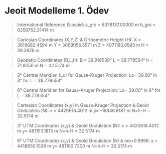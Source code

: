 # Jeoit Modelleme 1. Ödev


> International Reference Elipsoid:
 a_grs =  6378137.00000 m
 b_grs =  6356752.31414 m

 > Cartesian Coordinates (X,Y,Z) & Orthometric Height (H):
 X = 3818682.4594 m   Y = 3068056.5571 m   Z = 4071183.8593 m   H =  39.2876 m

 > Geodetic Coordinates (B,L,h):
 B =    39.919539°    L =    38.779554°    h =  71.8050 m       N =  32.5174 m

 > 3° Central Meridian (Lo) for Gauss-Kruger Projection:
 Lo=  39.00° in 3° for L =    38.779554°

 > 6° Central Meridian for Gauss-Kruger Projection:
 Lo=  39.00° in 6° for L =    38.779554°

 > Cartesian Coordinates (x,y) in Gauss-Kruger Projection & Geoid Ondulation (N):
 x = 4420618.4012 m   y=  -18846.8187 m   N=h-H =  32.5174 m

 > 3° UTM Coordinates (x,y) & Geoid Ondulation (N):
 x = 4420618.4012 m   y=  481153.1813 m   N=h-H =  32.5174 m

 > 6° UTM Coordinates (x,y) & Geoid Ondulation (N) & mo=0.9996:
 x = 4418850.1538 m   y=  481160.7200 m   N=h-H =  32.5174 m
 
 
 
